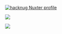 <!--
**BenjaminGrayDev/BenjaminGrayDev** is a ✨ _special_ ✨ repository because its `README.md` (this file) appears on your GitHub profile.

Here are some ideas to get you started:

- 🔭 I’m currently working on ...
- 🌱 I’m currently learning ...
- 👯 I’m looking to collaborate on ...
- 🤔 I’m looking for help with ...
- 💬 Ask me about ...
- 📫 How to reach me: ...
- 😄 Pronouns: ...
- ⚡ Fun fact: ...
-->
[![hacknug Nuxter profile](https://nuxters.nuxt.com/card/BenjaminGrayDev/og.png)](https://nuxters.nuxt.com/BenjaminGrayDev)

![](https://github-readme-stats.vercel.app/api?username=BenjaminGrayDev&show_icons=true&count_private=true&include_all_commits=true&title_color=FF80BF&text_color=F8F8F2&icon_color=708CA9&bg_color=22212C)

![](https://github-profile-trophy.vercel.app/?username=BenjaminGrayDev&theme=dracula&margin-w=18&margin-h=18&column=4)
